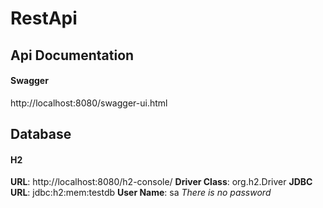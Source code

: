 # RestApi

## Api Documentation

#### Swagger
http://localhost:8080/swagger-ui.html

## Database

#### H2

**URL**: http://localhost:8080/h2-console/
**Driver Class**: org.h2.Driver
**JDBC URL**: jdbc:h2:mem:testdb
**User Name**: sa
*There is no password*